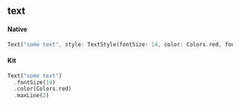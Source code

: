 ## text

#### Native

```dart
Text("some text", style: TextStyle(fontSize: 14, color: Colors.red, fontWeight: FontWeight.bold), maxLines: 2, overflow: TextOverflow.ellipsis);

```

#### Kit

```dart
Text("some text")
  .fontSize(14)
  .color(Colors.red)
  .maxLine(2)

```

